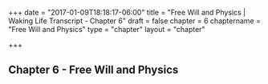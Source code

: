 +++
date = "2017-01-09T18:18:17-06:00"
title = "Free Will and Physics | Waking Life Transcript - Chapter 6"
draft = false
chapter = 6
chaptername = "Free Will and Physics"
type = "chapter"
layout = "chapter"

+++

## Chapter 6 - Free Will and Physics

